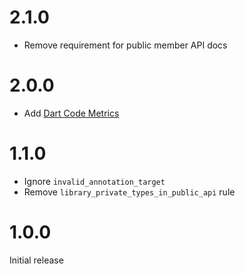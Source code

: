 # 2.1.0

 - Remove requirement for public member API docs

# 2.0.0

 - Add [Dart Code Metrics](https://dartcodemetrics.dev)

# 1.1.0

 - Ignore `invalid_annotation_target`
 - Remove `library_private_types_in_public_api` rule

# 1.0.0

Initial release